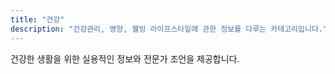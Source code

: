 ```yaml
---
title: "건강"
description: "건강관리, 영양, 웰빙 라이프스타일에 관한 정보를 다루는 카테고리입니다."
---
```


건강한 생활을 위한 실용적인 정보와 전문가 조언을 제공합니다. 